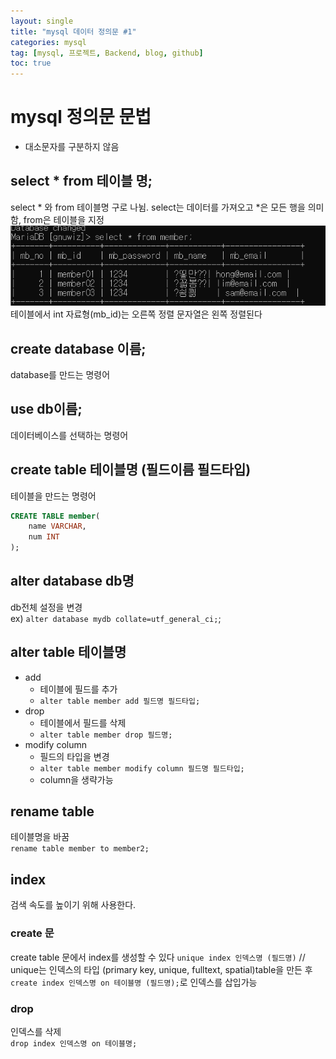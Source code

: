 ```yaml
---
layout: single
title: "mysql 데이터 정의문 #1"
categories: mysql
tag: [mysql, 프로젝트, Backend, blog, github]
toc: true
---
```


# mysql 정의문 문법
- 대소문자를 구분하지 않음

## select * from 테이블 명;
select * 와 from 테이블명 구로 나뉨. select는 데이터를 가져오고 *은 모든 행을 의미함,
from은 테이블을 지정  
![select](/assets/images/select.png)  
테이블에서 int 자료형(mb_id)는 오른쪽 정렬 문자열은 왼쪽 정렬된다
## create database 이름;
database를 만드는 명령어  

## use db이름;
데이터베이스를 선택하는 명령어  

## create table 테이블명 (필드이름 필드타입)
테이블을 만드는 명령어  
```SQL
CREATE TABLE member(
	name VARCHAR,
	num INT
);
```
## alter database db명
db전체 설정을 변경<br>
ex) `alter database mydb collate=utf_general_ci;`;

## alter table 테이블명
- add
	- 테이블에 필드를 추가
	- `alter table member add 필드명 필드타입;`
- drop
	- 테이블에서 필드를 삭제
	- `alter table member drop 필드명;`
- modify column
	- 필드의 타입을 변경
	- `alter table member modify column 필드명 필드타입;`
	- column을 생략가능

## rename table
테이블명을 바꿈<br>
`rename table member to member2;`

## index
검색 속도를 높이기 위해 사용한다.  
### create 문
create table 문에서 index를 생성할 수 있다
`unique index 인덱스명 (필드명)` // unique는 인덱스의 타입 (primary key, unique, fulltext, spatial)table을 만든 후 `create index 인덱스명 on 테이블명 (필드명);`로 인덱스를 삽입가능
### drop
인덱스를 삭제<br>
`drop index 인덱스명 on 테이블명;`
